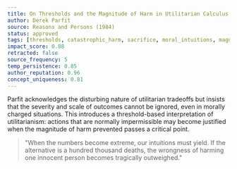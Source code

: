 ```yaml
---
title: On Thresholds and the Magnitude of Harm in Utilitarian Calculus
author: Derek Parfit
source: Reasons and Persons (1984)
status: approved
tags: [thresholds, catastrophic_harm, sacrifice, moral_intuitions, magnitude]
impact_score: 0.88
retracted: false
source_frequency: 5
temp_persistence: 0.85
author_reputation: 0.96
concept_uniqueness: 0.81
---
```


Parfit acknowledges the disturbing nature of utilitarian tradeoffs but insists that the severity and scale of outcomes cannot be ignored, even in morally charged situations. This introduces a threshold-based interpretation of utilitarianism: actions that are normally impermissible may become justified when the magnitude of harm prevented passes a critical point.

> "When the numbers become extreme, our intuitions must yield. If the alternative is a hundred thousand deaths, the wrongness of harming one innocent person becomes tragically outweighed."